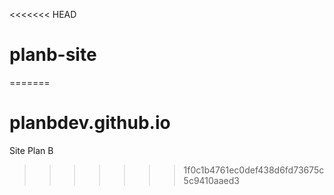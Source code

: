 <<<<<<< HEAD
# planb-site
=======
# planbdev.github.io
Site Plan B
>>>>>>> 1f0c1b4761ec0def438d6fd73675c5c9410aaed3
